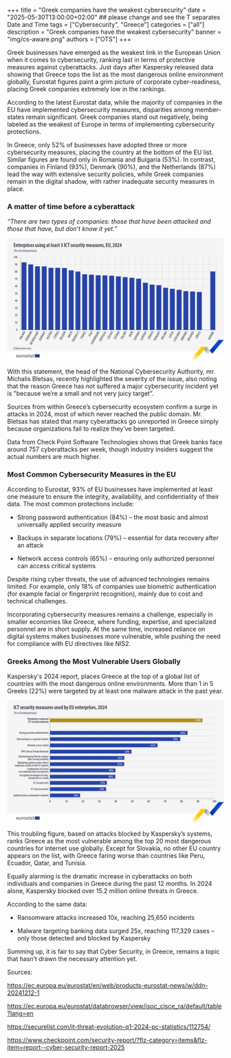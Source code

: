 +++
title = "Greek companies have the weakest cybersecurity"
date = "2025-05-30T13:00:00+02:00" ## please change and see the T separates Date and Time
tags = ["Cybersecurity", "Greece"]
categories = ["all"]
description = "Greek companies have the weakest cybersecurity"
banner = "img/cs-aware.png"
authors = ["OTS"]
+++

Greek businesses have emerged as the weakest link in the European Union when it comes to cybersecurity, ranking last in terms of protective measures against cyberattacks. Just days after Kaspersky released data showing that Greece tops the list as the most dangerous online environment globally, Eurostat figures paint a grim picture of corporate cyber-readiness, placing Greek companies extremely low in the rankings.

According to the latest Eurostat data, while the majority of companies in the EU have implemented cybersecurity measures, disparities among member-states remain significant. Greek companies stand out negatively, being labeled as the weakest of Europe in terms of implementing cybersecurity protections.

In Greece, only 52% of businesses have adopted three or more cybersecurity measures, placing the country at the bottom of the EU list. Similar figures are found only in Romania and Bulgaria (53%). In contrast, companies in Finland (93%), Denmark (90%), and the Netherlands (87%) lead the way with extensive security policies, while Greek companies remain in the digital shadow, with rather inadequate security measures in place.

### A matter of time before a cyberattack

*“There are two types of companies: those that have been attacked and those that have, but don’t know it yet.”*

![statistics](./enterprises-using-at-least-3-ict-security-measures-eu-2024.jpg)

With this statement, the head of the National Cybersecurity Authority, mr. Michalis Bletsas, recently highlighted the severity of the issue, also noting that the reason Greece has not suffered a major cybersecurity incident yet is "because we’re a small and not very juicy target”.

Sources from within Greece’s cybersecurity ecosystem confirm a surge in attacks in 2024, most of which never reached the public domain. Mr. Bletsas has stated that many cyberattacks go unreported in Greece simply because organizations fail to realize they’ve been targeted.

Data from Check Point Software Technologies shows that Greek banks face around 757 cyberattacks per week, though industry insiders suggest the actual numbers are much higher.


### Most Common Cybersecurity Measures in the EU

According to Eurostat, 93% of EU businesses have implemented at least one measure to ensure the integrity, availability, and confidentiality of their data. The most common protections include:

- Strong password authentication (84%) – the most basic and almost universally applied security measure

- Backups in separate locations (79%) – essential for data recovery after an attack

- Network access controls (65%) – ensuring only authorized personnel can access critical systems

Despite rising cyber threats, the use of advanced technologies remains limited. For example, only 18% of companies use biometric authentication (for example facial or fingerprint recognition), mainly due to cost and technical challenges.

Incorporating cybersecurity measures remains a challenge, especially in smaller economies like Greece, where funding, expertise, and specialized personnel are in short supply. At the same time, increased reliance on digital systems makes businesses more vulnerable, while pushing the need for compliance with EU directives like NIS2.

### Greeks Among the Most Vulnerable Users Globally

Kaspersky's 2024 report, places Greece at the top of a global list of countries with the most dangerous online environments. More than 1 in 5 Greeks (22%) were targeted by at least one malware attack in the past year.

![statistics](./ict-security-measures-used-by-eu-enterprises-2024.jpg)


This troubling figure, based on attacks blocked by Kaspersky’s systems, ranks Greece as the most vulnerable among the top 20 most dangerous countries for internet use globally. Except for Slovakia, no other EU country appears on the list, with Greece faring worse than countries like Peru, Ecuador, Qatar, and Tunisia.

Equally alarming is the dramatic increase in cyberattacks on both individuals and companies in Greece during the past 12 months. In 2024 alone, Kaspersky blocked over 15.2 million online threats in Greece.

According to the same data:

- Ransomware attacks increased 10x, reaching 25,650 incidents

- Malware targeting banking data surged 25x, reaching 117,329 cases – only those detected and blocked by Kaspersky

Summing up, it is fair to say that Cyber Security, in Greece, remains a topic that hasn’t drawn the necessary attention yet.

Sources:

https://ec.europa.eu/eurostat/en/web/products-eurostat-news/w/ddn-20241212-1

https://ec.europa.eu/eurostat/databrowser/view/isoc_cisce_ra/default/table?lang=en

https://securelist.com/it-threat-evolution-q1-2024-pc-statistics/112754/

https://www.checkpoint.com/security-report/?flz-category=items&flz-item=report--cyber-security-report-2025